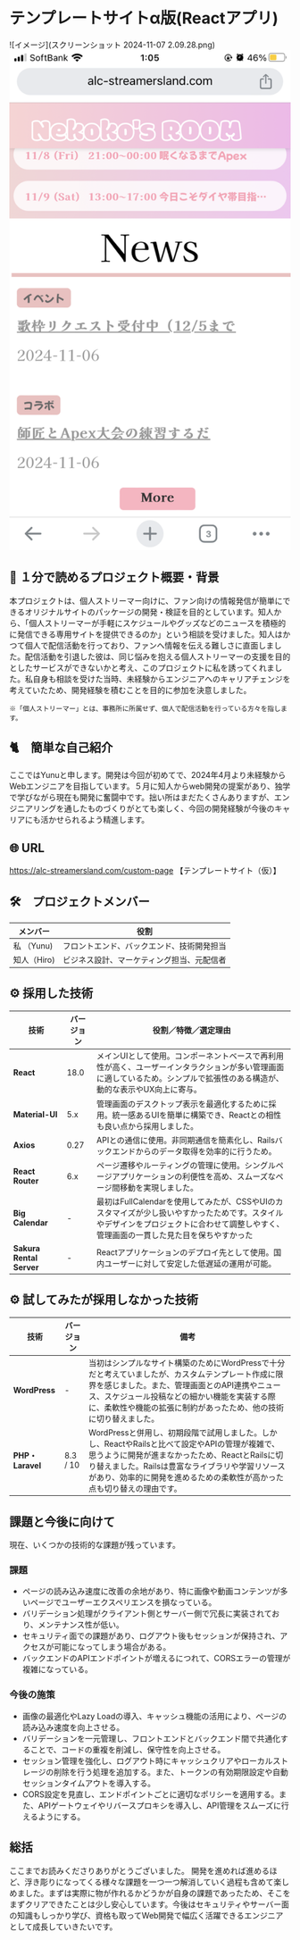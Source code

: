 # テンプレートサイトα版(Reactアプリ)  
![イメージ](スクリーンショット 2024-11-07 2.09.28.png)  
![イメージ](path/IMG_3314.PNG)  

## 📌 １分で読めるプロジェクト概要・背景  
本プロジェクトは、個人ストリーマー向けに、ファン向けの情報発信が簡単にできるオリジナルサイトのパッケージの開発・検証を目的としています。知人から、「個人ストリーマーが手軽にスケジュールやグッズなどのニュースを積極的に発信できる専用サイトを提供できるのか」という相談を受けました。知人はかつて個人で配信活動を行っており、ファンへ情報を伝える難しさに直面しました。配信活動を引退した彼は、同じ悩みを抱える個人ストリーマーの支援を目的としたサービスができないかと考え、このプロジェクトに私を誘ってくれました。私自身も相談を受けた当時、未経験からエンジニアへのキャリアチェンジを考えていたため、開発経験を積むことを目的に参加を決意しました。

`※「個人ストリーマー」とは、事務所に所属せず、個人で配信活動を行っている方々を指します。`  

## 🐈　簡単な自己紹介  

ここではYunuと申します。開発は今回が初めてで、2024年4月より未経験からWebエンジニアを目指しています。５月に知人からweb開発の提案があり、独学で学びながら現在も開発に奮闘中です。拙い所はまだたくさんありますが、エンジニアリングを通したものづくりがとても楽しく、今回の開発経験が今後のキャリアにも活かせられるよう精進します。  

## 🌐 URL  

https://alc-streamersland.com/custom-page  【テンプレートサイト（仮）】   

## 🛠️　プロジェクトメンバー  

| メンバー | 役割 |
| -------- | ---- |
| 私 （Yunu)      | フロントエンド、バックエンド、技術開発担当 |
| 知人（Hiro)     | ビジネス設計、マーケティング担当、元配信者 |

## ⚙️ 採用した技術

| 技術                  | バージョン | 役割／特徴／選定理由 |
| --------------------- | ---------- | -------------------- |
| **React**             | 18.0       | メインUIとして使用。コンポーネントベースで再利用性が高く、ユーザーインタラクションが多い管理画面に適しているため。シンプルで拡張性のある構造が、動的な表示やUX向上に寄与。|
| **Material-UI**       | 5.x        | 管理画面のデスクトップ表示を最適化するために採用。統一感あるUIを簡単に構築でき、Reactとの相性も良い点から採用しました。|
| **Axios**             | 0.27       | APIとの通信に使用。非同期通信を簡素化し、Railsバックエンドからのデータ取得を効率的に行うため。|
| **React Router**      | 6.x        | ページ遷移やルーティングの管理に使用。シングルページアプリケーションの利便性を高め、スムーズなページ間移動を実現しました。|
| **Big Calendar**      | -        | 最初はFullCalendarを使用してみたが、CSSやUIのカスタマイズが少し扱いやすかったためです。スタイルやデザインをプロジェクトに合わせて調整しやすく、管理画面の一貫した見た目を保ちやすかった|
| **Sakura Rental Server** | -       | Reactアプリケーションのデプロイ先として使用。国内ユーザーに対して安定した低遅延の運用が可能。|

## ⚙️ 試してみたが採用しなかった技術

| 技術                  | バージョン | 備考 |
| --------------------- | ---------- | ---- |
| **WordPress**         | -          | 当初はシンプルなサイト構築のためにWordPressで十分だと考えていましたが、カスタムテンプレート作成に限界を感じました。また、管理画面とのAPI連携やニュース、スケジュール投稿などの細かい機能を実装する際に、柔軟性や機能の拡張に制約があったため、他の技術に切り替えました。|
| **PHP・Laravel**      | 8.3 / 10   | WordPressと併用し、初期段階で試用しました。しかし、ReactやRailsと比べて設定やAPIの管理が複雑で、思うように開発が進まなかったため、ReactとRailsに切り替えました。Railsは豊富なライブラリや学習リソースがあり、効率的に開発を進めるための柔軟性が高かった点も切り替えの理由です。|


## 課題と今後に向けて  
現在、いくつかの技術的な課題が残っています。   

### 課題  
 
* ページの読み込み速度に改善の余地があり、特に画像や動画コンテンツが多いページでユーザーエクスペリエンスを損なっている。
* バリデーション処理がクライアント側とサーバー側で冗長に実装されており、メンテナンス性が低い。
* セキュリティ面での課題があり、ログアウト後もセッションが保持され、アクセスが可能になってしまう場合がある。
* バックエンドのAPIエンドポイントが増えるにつれて、CORSエラーの管理が複雑になっている。

### 今後の施策  
* 画像の最適化やLazy Loadの導入、キャッシュ機能の活用により、ページの読み込み速度を向上させる。
* バリデーションを一元管理し、フロントエンドとバックエンド間で共通化することで、コードの重複を削減し、保守性を向上させる。
* セッション管理を強化し、ログアウト時にキャッシュクリアやローカルストレージの削除を行う処理を追加する。また、トークンの有効期限設定や自動セッションタイムアウトを導入する。
* CORS設定を見直し、エンドポイントごとに適切なポリシーを適用する。また、APIゲートウェイやリバースプロキシを導入し、API管理をスムーズに行えるようにする。

## 総括  
ここまでお読みくださりありがとうございました。 
開発を進めれば進めるほど、浮き彫りになってくる様々な課題を一つ一つ解消していく過程も含めて楽しめました。まずは実際に物が作れるかどうかが自身の課題であったため、そこをまずクリアできたことは少し安心しています。今後はセキュリティやサーバー面の知識もしっかり学び、資格も取ってWeb開発で幅広く活躍できるエンジニアとして成長していきたいです。  
